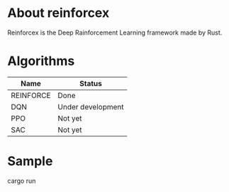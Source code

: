 # About reinforcex
Reinforcex is the Deep Rainforcement Learning framework made by Rust.

# Algorithms
| Name | Status |
| --- | --- |
| REINFORCE | Done |
| DQN | Under development |
| PPO | Not yet |
| SAC | Not yet |

# Sample
cargo run
